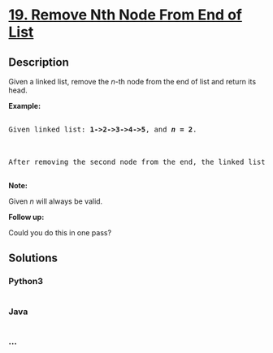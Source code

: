 # [19. Remove Nth Node From End of List](https://leetcode.com/problems/remove-nth-node-from-end-of-list)

## Description
<p>Given a linked list, remove the <em>n</em>-th node from the end of list and return its head.</p>



<p><strong>Example:</strong></p>



<pre>

Given linked list: <strong>1-&gt;2-&gt;3-&gt;4-&gt;5</strong>, and <strong><em>n</em> = 2</strong>.



After removing the second node from the end, the linked list becomes <strong>1-&gt;2-&gt;3-&gt;5</strong>.

</pre>



<p><strong>Note:</strong></p>



<p>Given <em>n</em> will always be valid.</p>



<p><strong>Follow up:</strong></p>



<p>Could you do this in one pass?</p>




## Solutions


<!-- tabs:start -->

### **Python3**

```python

```

### **Java**

```java

```

### **...**
```

```

<!-- tabs:end -->
